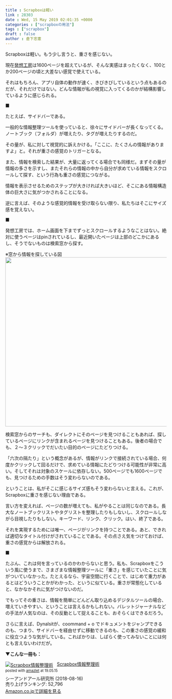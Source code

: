 ```yaml
---
title : Scrapboxは軽い
link : 28303
date : Wed, 15 May 2019 02:01:35 +0000
categories : ["scrapboxの用法"]
tags : ["scrapbox"]
draft : false
author : 倉下忠憲
---
```


Scrapboxは軽い。もう少し言うと、重さを感じない。

現在<a href="https://scrapbox.io/rashitamemo/">発想工房</a>は1600ページを超えているが、そんな実感はまったくなく、100とか200ページの頃と大差ない感覚で使えている。

それはもちろん、アプリ自体の動作が速く、きびきびしているという点もあるのだが、それだけではない。どんな情報が私の視覚に入ってくるのかが結構影響しているように感じられる。

■

たとえば、サイドバーである。

一般的な情報整理ツールを使っていると、徐々にサイドバーが長くなってくる。ノートブック（フォルダ）が増えたり、タグが増えたりするのだ。

その量が、私に対して視覚的に訴えかける。「ここに、たくさんの情報がありますよ」と。それが重さの感覚のトリガーとなる。

また、情報を検索した結果が、大量に返ってくる場合でも同様だ。まずその量が情報の多さを示すし、またそれらの情報の中から自分が求めている情報をスクロールして探す、という行為も重さの感覚につながる。

情報を表示させるためのステップが大きければ大きいほど、そこにある情報構造体の巨大さに気がつかされることになる。

逆に言えば、そのような感覚的情報を受け取らない限り、私たちはそこにサイズ感を覚えない。

■

発想工房では、ホーム画面を下までずっとスクロールするようなことはない。絶対に使うページはpinされているし、最近開いたページは上部のどこかにあるし、そうでないものは検索窓から探す。

※窓から情報を探している図
<a href="https://rashita.net/blog/?attachment_id=28306" rel="attachment wp-att-28306"><img src="https://rashita.net/blog/wp-content/uploads/2019/05/screenshot-24-700x526.png" alt="" width="700" height="526" class="alignnone size-large wp-image-28306" /></a>

検索窓からのサーチも、ダイレクトにそのページを見つけることもあれば、探しているページにリンクが含まれるページを見つけることもある。後者の場合でも、２〜３クリックでだいたい目的のページにたどりつける。

「六次の隔たり」という概念があるが、情報がリンクで接続されている場合、何度かクリックして回るだけで、求めている情報にたどりつける可能性が非常に高い。そしてそれは対象のスケールに依存しない。500ページでも1600ページでも、見つけるための手数はそう変わらないのである。

ということは、私がそこに感じるサイズ感もそう変わらないと言える。これが、Scrapboxに重さを感じない理由である。

言い方を変えれば、ページの数が増えても、私がやることは同じなのである。長大なノートブックリストやタグリストを整理したりもしないし、スクロールしながら目視したりもしない。キーワード、リンク、クリック。はい、終了である。

それを実現するためには唯一、ページがリンクを持つことである。あと、できれば適切なタイトル付けがされていることである。その点さえ気をつけておけば、重さの感覚からは解放される。

■

たぶん、これは何を言っているのかわからないと思う。私も、Scrapboxをこういう風に使うまで、さまざまな情報整理ツールに「重さ」を感じていたことに気がついていなかった。たとえるなら、宇宙空間に行くことで、はじめて重力があるとはどういうことかがわかった、というに似ている。重さが常態化していると、なかなかそれに気がつけないのだ。

でもってその重さは、情報を簡単にどんどん取り込めるデジタルツールの場合、増えていきやすい、ということは言えるかもしれない。バレットジャーナルなどの手法が人気なのは、その反動として捉えることも、おそらくはできるだろう。

さらに言えば、Dynalsitが、coommand + o でドキュメントをジャンプできるのも、つまり、サイドバーを経由せずに移動できるのも、この重さの感覚の緩和に役立つような気がしている。こればかりは、しばらく使ってみないことには何とも言えないわけだが。

<strong>▼こんな一冊も：</strong>

<div class="amazlet-box" style="margin-bottom:0px;"><div class="amazlet-image" style="float:left;margin:0px 12px 1px 0px;"><a href="http://www.amazon.co.jp/exec/obidos/ASIN/B07GJFBWWZ/rashita1000-22/ref=nosim/" name="amazletlink" target="_blank"><img src="https://images-fe.ssl-images-amazon.com/images/I/51yMZ%2BQU40L._SL160_.jpg" alt="Scrapbox情報整理術" style="border: none;" /></a></div><div class="amazlet-info" style="line-height:120%; margin-bottom: 10px"><div class="amazlet-name" style="margin-bottom:10px;line-height:120%"><a href="http://www.amazon.co.jp/exec/obidos/ASIN/B07GJFBWWZ/rashita1000-22/ref=nosim/" name="amazletlink" target="_blank">Scrapbox情報整理術</a><div class="amazlet-powered-date" style="font-size:80%;margin-top:5px;line-height:120%">posted with <a href="http://www.amazlet.com/" title="amazlet" target="_blank">amazlet</a> at 19.05.15</div></div><div class="amazlet-detail">シーアンドアール研究所 (2018-08-16)<br />売り上げランキング: 52,796<br /></div><div class="amazlet-sub-info" style="float: left;"><div class="amazlet-link" style="margin-top: 5px"><a href="http://www.amazon.co.jp/exec/obidos/ASIN/B07GJFBWWZ/rashita1000-22/ref=nosim/" name="amazletlink" target="_blank">Amazon.co.jpで詳細を見る</a></div></div></div><div class="amazlet-footer" style="clear: left"></div></div>







